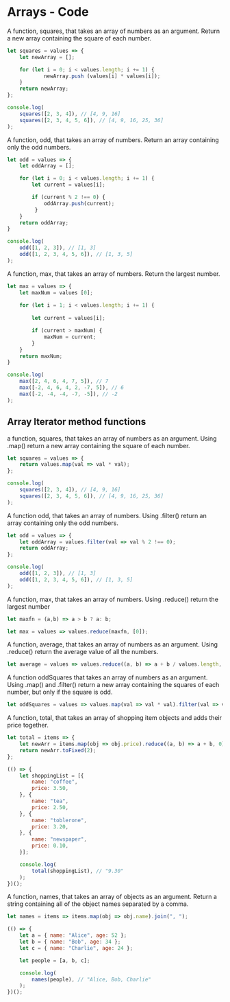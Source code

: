 # Arrays - Code

A function, squares, that takes an array of numbers as an argument. Return a new array containing the square of each number.
```js
let squares = values => {
	let newArray = [];

	for (let i = 0; i < values.length; i += 1) {
		 	newArray.push (values[i] * values[i]);
	}
	return newArray;	
};

console.log(
    squares([2, 3, 4]), // [4, 9, 16]
    squares([2, 3, 4, 5, 6]), // [4, 9, 16, 25, 36]
);
```

A function, odd, that takes an array of numbers. Return an array containing only the odd numbers.
```js
let odd = values => {
    let oddArray = [];

	for (let i = 0; i < values.length; i += 1) {
		let current = values[i];

		if (current % 2 !== 0) {
		 	oddArray.push(current);
		 }
	}
	return oddArray;		
}

console.log(
    odd([1, 2, 3]), // [1, 3]
    odd([1, 2, 3, 4, 5, 6]), // [1, 3, 5]
);
```

A function, max, that takes an array of numbers. Return the largest number.
```js
let max = values => {
	let maxNum = values [0];
	
	for (let i = 1; i < values.length; i += 1) {
		
		let current = values[i];

		if (current > maxNum) {
		 	maxNum = current;
		}
	}
	return maxNum;	
}

console.log(
    max([2, 4, 6, 4, 7, 5]), // 7
    max([-2, 4, 6, 4, 2, -7, 5]), // 6
    max([-2, -4, -4, -7, -5]), // -2
);
```
## Array Iterator method functions
a function, squares, that takes an array of numbers as an argument. Using .map() return a new array containing the square of each number.
```js
let squares = values => {
    return values.map(val => val * val);
};

console.log(
    squares([2, 3, 4]), // [4, 9, 16]
    squares([2, 3, 4, 5, 6]), // [4, 9, 16, 25, 36]
);
```
A function odd, that takes an array of numbers. Using .filter() return an array containing only the odd numbers.

```js
let odd = values => {
	let oddArray = values.filter(val => val % 2 !== 0);
    return oddArray;
};

console.log(
    odd([1, 2, 3]), // [1, 3]
    odd([1, 2, 3, 4, 5, 6]), // [1, 3, 5]
);
```
A function, max, that takes an array of numbers. Using .reduce() return the largest number
```js
let maxfn = (a,b) => a > b ? a: b;

let max = values => values.reduce(maxfn, [0]);
```

A function, average, that takes an array of numbers as an argument. Using .reduce() return the average value of all the numbers.
```js
let average = values => values.reduce((a, b) => a + b / values.length, 0);
```
A function oddSquares that takes an array of numbers as an argument. Using .map() and .filter() return a new array containing the squares of each number, but only if the square is odd.
```js
let oddSquares = values => values.map(val => val * val).filter(val => val % 2 !== 0);
```
A function, total, that takes an array of shopping item objects and adds their price together.
```js
let total = items => {
    let newArr = items.map(obj => obj.price).reduce((a, b) => a + b, 0);
    return newArr.toFixed(2);
};

(() => {
    let shoppingList = [{
        name: "coffee",
        price: 3.50,
    }, {
        name: "tea",
        price: 2.50,
    }, {
        name: "toblerone",
        price: 3.20,
    }, {
        name: "newspaper",
        price: 0.10,
    }];

    console.log(
        total(shoppingList), // "9.30"
    );
})();
```
A function, names, that takes an array of objects as an argument. Return a string containing all of the object names separated by a comma.
```js
let names = items => items.map(obj => obj.name).join(", ");

(() => {
    let a = { name: "Alice", age: 52 };
    let b = { name: "Bob", age: 34 };
    let c = { name: "Charlie", age: 24 };

    let people = [a, b, c];

    console.log(
        names(people), // "Alice, Bob, Charlie"
    );
})();
```